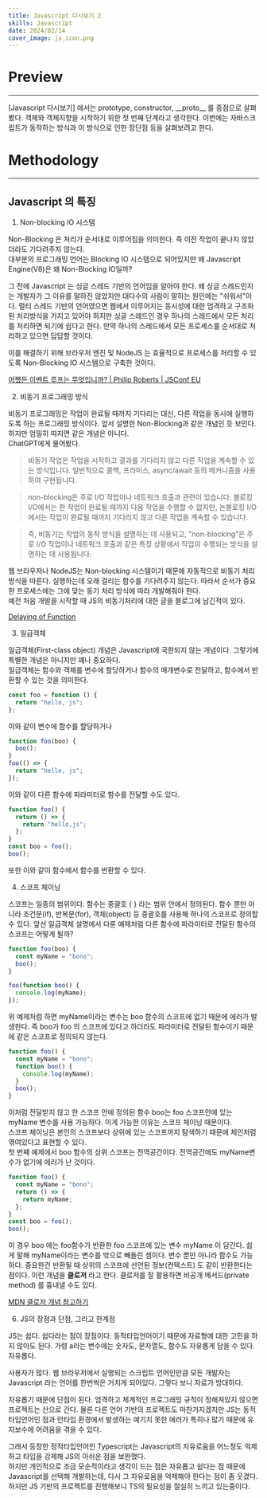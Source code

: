 ```yaml
---
title: Javascript 다시보기 2
skills: Javascript
date: 2024/02/14
cover_image: js_icon.png
---
```


# **Preview**

---

[Javascript 다시보기] 에서는 prototype, constructor, \_\_proto\_\_ 를 중점으로 살펴봤다. 객체와 객체지향을 시작하기 위한 첫 번째 단계라고 생각한다. 이번에는 자바스크립트가 동작하는 방식과 이 방식으로 인한 장단점 등을 살펴보려고 한다.

# **Methodology**

---

## Javascript 의 특징

1. Non-blocking IO 시스템

Non-Blocking 은 처리가 순서대로 이루어짐을 의미한다. 즉 이전 작업이 끝나지 않았더라도 기다려주지 않는다.  
대부분의 프로그래밍 언어는 Blocking IO 시스템으로 되어있지만 왜 Javascript Engine(V8)은 왜 Non-Blocking IO일까?

그 전에 Javascript 는 싱글 스레드 기반의 언어임을 알아야 한다.
왜 싱글 스레드인지는 개발자가 그 이유를 말하진 않았지만 대다수의 사람이 말하는 원인에는 "쉬워서"이다.
멀티 스레드 기반의 언어였으면 웹에서 이루어지는 동시성에 대한 엄격하고 구조화된 처리방식을 가지고 있어야 하지만 싱글 스레드인 경우 하나의 스레드에서 모든 처리를 처리하면 되기에 쉽다고 한다.
만약 하나의 스레드에서 모든 프로세스를 순서대로 처리하고 있으면 답답할 것이다.

이를 해결하기 위해 브라우저 엔진 및 NodeJS 는 효율적으로 프로세스를 처리할 수 있도록 Non-Blocking IO 시스템으로 구축한 것이다.

[어쨌든 이벤트 루프는 무엇입니까? | Philip Roberts | JSConf EU](https://www.youtube.com/watch?v=8aGhZQkoFbQ)

2. 비동기 프로그래밍 방식

비동기 프로그래밍은 작업이 완료될 때까지 기다리는 대신, 다른 작업을 동시에 실행하도록 하는 프로그래밍 방식이다. 앞서 설명한 Non-Blocking과 같은 개념인 듯 보인다. 하지만 엄밀히 따지면 같은 개념은 아니다.  
ChatGPT에게 물어봤다.

> 비동기 작업은 작업을 시작하고 결과를 기다리지 않고 다른 작업을 계속할 수 있는 방식입니다. 일반적으로 콜백, 프라미스, async/await 등의 메커니즘을 사용하여 구현됩니다.

> non-blocking은 주로 I/O 작업이나 네트워크 호출과 관련이 있습니다. 블로킹 I/O에서는 한 작업이 완료될 때까지 다음 작업을 수행할 수 없지만, 논블로킹 I/O에서는 작업이 완료될 때까지 기다리지 않고 다른 작업을 계속할 수 있습니다.

> 즉, 비동기는 작업의 동작 방식을 설명하는 데 사용되고, "non-blocking"은 주로 I/O 작업이나 네트워크 호출과 같은 특정 상황에서 작업이 수행되는 방식을 설명하는 데 사용됩니다.

웹 브라우저나 NodeJS는 Non-blocking 시스템이기 때문에 자동적으로 비동기 처리 방식을 따른다. 실행하는데 오래 걸리는 함수를 기다려주지 않는다. 따라서 순서가 중요한 프로세스에는 그에 맞는 동기 처리 방식에 따라 개발해줘야 한다.  
예전 처음 개발을 시작할 때 JS의 비동기처리에 대한 글을 블로그에 남긴적이 있다.

[Delaying of Function](https://bonospace.vercel.app/blog/10)

3. 일급객체

일급객체(First-class object) 개념은 Javascript에 국한되지 않는 개념이다. 그렇기에 특별한 개념은 아니지만 꽤나 중요하다.  
일급객체는 함수와 객체를 변수에 할당하거나 함수의 매개변수로 전달하고, 함수에서 반환할 수 있는 것을 의미한다.

```javascript
const foo = function () {
  return "hello, js";
};
```

이와 같이 변수에 함수를 할당하거나

```javascript
function foo(boo) {
  boo();
}
foo(() => {
  return "hello, js";
});
```

이와 같이 다른 함수에 파라미터로 함수를 전달할 수도 있다.

```javascript
function foo() {
  return () => {
    return "hello,js";
  };
}
const boo = foo();
boo();
```

또한 이와 같이 함수에서 함수를 반환할 수 있다.

4. 스코프 체이닝

스코프는 일종의 범위이다. 함수는 중괄호 { } 라는 범위 안에서 정의된다. 함수 뿐만 아니라 조건문(if), 반복문(for), 객체(object) 등 중괄호를 사용해 하나의 스코프로 정의할 수 있다.
앞선 일급객체 설명에서 다룬 예제처럼 다른 함수에 파라미터로 전달된 함수의 스코프는 어떻게 될까?

```javascript
function foo(boo) {
  const myName = "bono";
  boo();
}

foo(function boo() {
  console.log(myName);
});
```

위 예제처럼 하면 myName이라는 변수는 boo 함수의 스코프에 없기 때문에 에러가 발생한다. 즉 boo가 foo 의 스코프에 있다고 하더라도 파라미터로 전달된 함수이기 때문에 같은 스코프로 정의되지 않는다.

```javascript
function foo() {
  const myName = "bono";
  function boo() {
    console.log(myName);
  }
  boo();
}
```

이처럼 전달받지 않고 한 스코프 안에 정의된 함수 boo는 foo 스코프안에 있는 myName 변수를 사용 가능하다. 이게 가능한 이유는 스코프 체이닝 때문이다.  
스코프 체이닝은 본인의 스코프보다 상위에 있는 스코프까지 탐색하기 때문에 체인처럼 엮여있다고 표현할 수 있다.  
첫 번째 예제에서 boo 함수의 상위 스코프는 전역공간이다. 전역공간에도 myName변수가 없기에 에러가 난 것이다.

```javascript
function foo() {
  const myName = "bono";
  return () => {
    return myName;
  };
}
const boo = foo();
boo();
```

이 경우 boo 에는 foo함수가 반환한 foo 스코프에 있는 변수 myName 이 담긴다. 쉽게 말해 myName이라는 변수를 밖으로 빼돌린 셈이다. 변수 뿐만 아니라 함수도 가능하다. 중요한건 반환될 때 상위의 스코프에 선언된 정보(컨텍스트) 도 같이 반환한다는 점이다. 이런 개념을 **클로저** 라고 한다.
클로저를 잘 활용하면 비공개 메서드(private method) 를 흉내낼 수도 있다.

[MDN 클로저 개념 참고하기](https://developer.mozilla.org/ko/docs/Web/JavaScript/Closures#%ED%81%B4%EB%A1%9C%EC%A0%80%EB%A5%BC_%EC%9D%B4%EC%9A%A9%ED%95%B4%EC%84%9C_%EB%B9%84%EA%B3%B5%EA%B0%9C_%EB%A9%94%EC%84%9C%EB%93%9C_private_method_%ED%9D%89%EB%82%B4%EB%82%B4%EA%B8%B0)

6. JS의 장점과 단점, 그리고 한계점

JS는 쉽다. 쉽다라는 점이 장점이다. 동적타입언어이기 때문에 자료형에 대한 고민을 하지 않아도 된다.
가령 a라는 변수에는 숫자도, 문자열도, 함수도 자유롭게 담을 수 있다. 자유롭다.

사용자가 많다. 웹 브라우저에서 실행되는 스크립트 언어인만큼 모든 개발자는 Javascript 라는 언어를 한번씩은 거치게 되어있다. 그렇다 보니 자료가 방대하다.

자유롭기 때문에 단점이 된다. 엄격하고 체계적인 프로그래밍 규칙이 정해져있지 않으면 프로젝트는 산으로 간다. 물론 다른 언어 기반의 프로젝트도 마찬가지겠지만 JS는 동적타입언어인 점과 런타임 환경에서 발생하는 예기치 못한 에러가 특히나 많기 때문에 유지보수에 어려움을 겪을 수 있다.

그래서 등장한 정적타입언어인 Typescript는 Javascript의 자유로움을 어느정도 억제하고 타입을 강제해 JS의 아쉬운 점을 보완했다.  
하지만 개인적으로 조금 모순적이라고 생각이 드는 점은 자유롭고 쉽다는 점 때문에 Javascript를 선택해 개발하는데, 다시 그 자유로움을 억제해야 한다는 점이 좀 웃겼다. 하지만 JS 기반의 프로젝트를 진행해보니 TS의 필요성을 절실히 느끼고 있는중이다.
